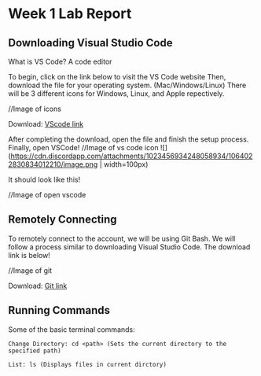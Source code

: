 # Week 1 Lab Report
## Downloading Visual Studio Code
What is VS Code?
A code editor

To begin, click on the link below to visit the VS Code website
Then, download the file for your operating system. (Mac/Windows/Linux)
There will be 3 different icons for Windows, Linux, and Apple repectively.

//Image of icons

Download: [VScode link](https://code.visualstudio.com/download)

After completing the download, open the file and finish the setup process.
Finally, open VSCode!
//Image of vs code icon
![](https://cdn.discordapp.com/attachments/1023456934248058934/1064022830834012210/image.png | width=100px)

It should look like this!

//Image of open vscode

## Remotely Connecting

To remotely connect to the account, we will be using Git Bash. We will follow a process similar to downloading Visual Studio Code.
The download link is below!

//Image of git

Download: [Git link](https://git-scm.com/downloads)

## Running Commands

Some of the basic terminal commands:
```
Change Directory: cd <path> (Sets the current directory to the specified path)

List: ls (Displays files in current dirctory)
```
